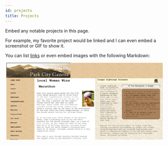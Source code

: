 ```yaml
---
id: projects
title: Projects
---
```


Embed any notable projects in this page.

For example, my favorite project would be linked and I can even embed
a screenshot or GIF to show it.

You can list [links](http://wcet3.waketech.edu/peradcliff/WEB110/FINAL/index_final.html)
or even embed images with the following Markdown:

![Capture](/assets/Capture.png)
